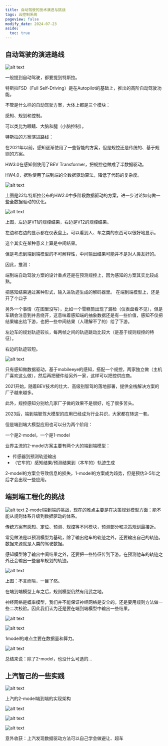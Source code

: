```yaml
---
title: 自动驾驶的技术演进与挑战
tags: 云控制系统
pageview: false
modify_date: 2024-07-23
aside:
  toc: true
---
```


<!--more-->

## 自动驾驶的演进路线

![alt text](/img/2024-07-23-AutoDriveTechChallenge/image-33.png)

一般提到自动驾驶，都要提到特斯拉。

特斯拉FSD（Full Self-Driving）是在Autopilot的基础上，推出的高阶自动驾驶功能。

不管是什么样的自动驾驶方案，大体上都是三个模块：

感知、规划和控制。

可以类比为眼睛、大脑和腿（小脑控制）。

特斯拉的方案演进路线：

在2021年以前，感知逐渐使用了一些智能的方案，但是规控还是传统的、基于规则的方案。

HW3.0在感知侧使用了BEV Transformer，把规控也做成了半数据驱动。

HW4.0，据称使用了端到端的全数据驱动算法，降低了代码的复杂度。

![alt text](/img/2024-07-23-AutoDriveTechChallenge/image-34.png)

上图是22年特斯拉公布的HW2.0中多阶段数据驱动的方案，进一步讨论如何做一些全数据驱动的优化。

![alt text](/img/2024-07-23-AutoDriveTechChallenge/image-35.png)

上图，左边是V11的规控结果，右边是V12的规控结果。

左边和右边的显示都在仪表盘上。可以看到人、车之类的东西可以很好地显示。

这个其实在某种意义上算是中间结果。

但是考虑到端到端模型的不可解释性，中间输出结果可能并不是对人类友好的。

因此，推测：

端到端自动驾驶方案的设计重点还是在预测规控上，因为感知的方案其实比较成熟。

把感知结果通过某种形式，输入进轨迹生成的解码器里。
在端到端模型上，还是开了个口子

另外一个事情（在图里没写），比如一个雪糕筒出现了漏检（仪表盘看不见），但是车辆会注意到并且绕开，这意味着感知端的抽象数据还是有一些价值，感知不仅把结果输出给下游，也把一些中间结果（人理解不了的）给了下游。

左边车的规划轨迹较长，每两帧之间的轨迹跳动比较大（是基于规则规控的特征）。

右边的轨迹较短。

![alt text](/img/2024-07-23-AutoDriveTechChallenge/image-36.png)

只有感知做数据驱动，基于mobileeye的感知，搭配一个规控，两家独立做（主机厂喜欢这么做），然后再把硬件给另外一家，这样可以把控供应商。

2021开始，随着BEV技术的壮大、高级别智驾的落地部署，提供全栈解决方案的厂子越来越多。

此外，规控感知分别给几家厂子做的效果不是很好，吃了很多苦头。

2023后，端到端智驾大模型的应用已经成为行业共识，大家都在转这一套。

但是端到端大模型应用也可以分为两个阶段：

一个是2-model，一个是1-model

业界主流的2-model方案主要有两个大的端到端模型：
* 传感器到预测轨迹输出
* （它车的）感知结果/预测结果到（本车的）轨迹生成


2-model的方案会导致信息的损失，1-model的方案成为趋势，但是预估3-5年之后才会出现一些应用。

## 端到端工程化的挑战

![alt text](/img/2024-07-23-AutoDriveTechChallenge/image-37.png)
2-model端到端的挑战，现在的难点主要是在决策规划模型方面：能不能从规则体系升级到数据驱动的体系。

传统方案有感知、定位、预测、规控等不同模块，预测部分和决策规划最接近。

常见做法是以预测模型为基础，除了输出他车的轨迹之外，还要输出自己的轨迹。数据来源就是人类的驾驶数据。

感知模型除了输出中间结果之外，还要把一些特征传到下游。在预测他车的轨迹之外还会输出一些自车规划的轨迹。

![alt text](/img/2024-07-23-AutoDriveTechChallenge/image-38.png)

上图：不言而喻，一目了然。

在端到端模型上车之后，规则模型仍然有用武之地。

神经网络是概率模型，我们并不能保证神经网络是安全的。还是要用规则方法做一些二次校验。因此我们认为还是要在端到端模型中输出一些结果。

![alt text](/img/2024-07-23-AutoDriveTechChallenge/image-39.png)

![alt text](/img/2024-07-23-AutoDriveTechChallenge/image-40.png)

1model的难点主要在数据量和算力。

![alt text](/img/2024-07-23-AutoDriveTechChallenge/image-41.png)

总结来说：除了2-model，也没什么可选的...

## 上汽智己的一些实践

![alt text](/img/2024-07-23-AutoDriveTechChallenge/image-42.png)

上汽的2-model端到端的实现架构

![alt text](/img/2024-07-23-AutoDriveTechChallenge/image-43.png)

![alt text](/img/2024-07-23-AutoDriveTechChallenge/image-44.png)

![alt text](/img/2024-07-23-AutoDriveTechChallenge/image-45.png)

意外收获：上汽发现数据驱动方法可以自己学会做避让、超车
